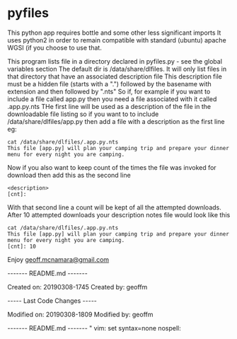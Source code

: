 # pyfiles

This python app requires bottle and some other less significant imports
It uses python2 in order to remain compatible with standard (ubuntu) apache WGSI (if you choose to use that.

This program lists file in a directory declared in pyfiles.py - see the global variables section
The default dir is /data/share/dlfiles.
It will only list files in that directory that have an associated description file
This description file must be a hidden file (starts with a ".") followed by the basename with extension and then followed by ".nts"
So if, for example if you want to include a file called app.py then you need a file associated with it called .app.py.nts
THe first line will be used as a description of the file in the downloadable file listing
so if you want to to include /data/share/dlfiles/app.py 
then add a file with a description as the first line eg:

```
cat /data/share/dlfiles/.app.py.nts 
This file [app.py] will plan your camping trip and prepare your dinner menu for every night you are camping.
```

Now if you also want to keep count of the times the file was invoked for download then add this as the second line

```
<description>
[cnt]:
```

With that second line a count will be kept of all the attempted downloads.
After 10 attempted downloads your description notes file would look like this

```
cat /data/share/dlfiles/.app.py.nts 
This file [app.py] will plan your camping trip and prepare your dinner menu for every night you are camping.
[cnt]: 10
```

Enjoy
geoff.mcnamara@gmail.com

------- README.md -------
    
Created on: 20190308-1745
Created by: geoffm
    
----- Last Code Changes -----
    
Modified on: 20190308-1809
Modified by: geoffm
   
------- README.md -------
" vim: set syntax=none nospell:
